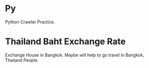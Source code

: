 # Py
Python Crawler Practice.

# Thailand Baht Exchange Rate
Exchange House in Bangkok.
Maybe will help to go travel in Bangkok, Thailand People.
